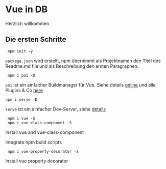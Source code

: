 # Vue in DB
Herzlich willkommen

## Die ersten Schritte

``` 
 npm init -y     
```

`package.json` wird erstellt, npm übernimmt als Projektnamen 
den Titel des Readme.md file und als Beschreibung den ersten Paragraphen.


```
 npm i poi -D
```

`poi` ist ein einfacher Buildmanager für Vue. 
Siehe details [online](https://github.com/egoist/poi) und alle
Plugins & Co [here](https://github.com/egoist/awesome-poi)

``` 
npm i serve -D
```

`serve` ist ein einfacher Dev-Server, siehe [details](https://www.npmjs.com/package/serve)

``` 
 npm i vue -S
 npm i vue-class-component -S
```

Install vue and vue-class-component



Integrate npm build scripts

``` 
 npm i vue-property-decorator -S

```
 Install vue property decorator